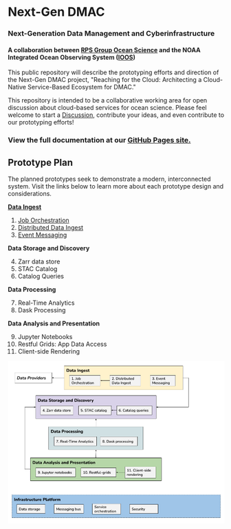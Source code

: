 # Next-Gen DMAC
### Next-Generation Data Management and Cyberinfrastructure
#### A collaboration between [RPS Group Ocean Science](https://www.rpsgroup.com/services/oceans-and-coastal/) and the NOAA Integrated Ocean Observing System ([IOOS](https://ioos.noaa.gov/))
This public repository will describe the prototyping efforts and direction of the Next-Gen DMAC project, "Reaching for the Cloud: Architecting a Cloud-Native Service-Based Ecosystem for DMAC."

This repository is intended to be a collaborative working area for open discussion about cloud-based services for ocean science. Please feel welcome to start a [Discussion](https://github.com/asascience-open/nextgen-dmac/discussions), contribute your ideas, and even contribute to our prototyping efforts!

### View the full documentation at our [GitHub Pages site.](https://asascience-open.github.io/nextgen-dmac/)

## Prototype Plan

The planned prototypes seek to demonstrate a modern, interconnected system. Visit the links below to learn more about each prototype design and considerations.

**[Data Ingest](https://asascience-open.github.io/nextgen-dmac/ingest/ingest.md)**

1. [Job Orchestration](https://asascience-open.github.io/nextgen-dmac/ingest/orchestration.md)
2. [Distributed Data Ingest](https://asascience-open.github.io/nextgen-dmac/ingest/distributed.md)
3. [Event Messaging](https://asascience-open.github.io/nextgen-dmac/ingest/events.md)

**Data Storage and Discovery**

4. Zarr data store
5. STAC Catalog
6. Catalog Queries

**Data Processing**

7. Real-Time Analytics
8. Dask Processing

**Data Analysis and Presentation**

9. Jupyter Notebooks
10. Restful Grids: App Data Access
11. Client-side Rendering

![Prototype diagram](/docs/assets/prototype-diagram.png)